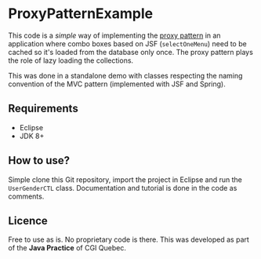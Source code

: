 # ProxyPatternExample
This code is a *simple* way of implementing the <a href="https://en.wikipedia.org/wiki/Proxy_pattern">proxy pattern</a> in an application where combo boxes based on JSF (<code>selectOneMenu</code>) need to be cached so it's loaded from the database only once. The proxy pattern plays the role of lazy loading the collections.

This was done in a standalone demo with classes respecting the naming convention of the MVC pattern (implemented with JSF and Spring).

## Requirements
* Eclipse
* JDK 8+

## How to use?
Simple clone this Git repository, import the project in Eclipse and run the <code>UserGenderCTL</code> class. Documentation and tutorial is done in the code as comments.

## Licence
Free to use as is. No proprietary code is there. This was developed as part of the **Java Practice** of CGI Quebec.

